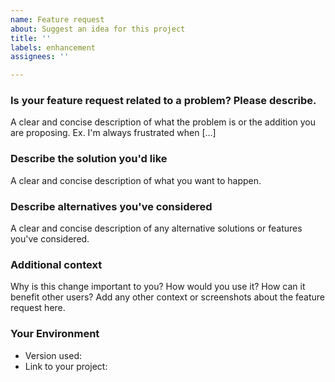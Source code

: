 ```yaml
---
name: Feature request
about: Suggest an idea for this project
title: ''
labels: enhancement
assignees: ''

---
```


<!--- Provide a general summary of the issue/feature here -->

### Is your feature request related to a problem? Please describe.
A clear and concise description of what the problem is or the addition you are proposing. Ex. I'm always frustrated when [...]

### Describe the solution you'd like
A clear and concise description of what you want to happen.

### Describe alternatives you've considered
A clear and concise description of any alternative solutions or features you've considered.

### Additional context
Why is this change important to you? How would you use it? How can it benefit other users?
Add any other context or screenshots about the feature request here.

### Your Environment
<!--- Include as many relevant details about the environment relevant for the feature request, if any -->
-  Version used:
-  Link to your project:
